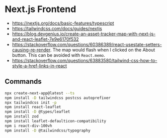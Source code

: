 # Next.js Frontend

- https://nextjs.org/docs/basic-features/typescript
- https://tailwindcss.com/docs/guides/nextjs
- https://blog.devgenius.io/create-an-asset-tracker-map-with-next-js-and-react-leaflet-7e9e6170f532
- https://stackoverflow.com/questions/60386389/react-usestate-setters-causing-re-render.
  The map would flash when I clicked on the About button.
  This can be avoided with `React.memo`.
- https://stackoverflow.com/questions/63883580/tailwind-css-how-to-style-a-href-links-in-react

## Commands

```bash
npx create-next-app@latest --ts
npm install -D tailwindcss postcss autoprefixer
npx tailwindcss init -p
npm install react-leaflet
npm install -D @types/leaflet
npm install zod
npm install leaflet-defaulticon-compatibility
npm i react-div-100vh
npm install -D @tailwindcss/typography
```
